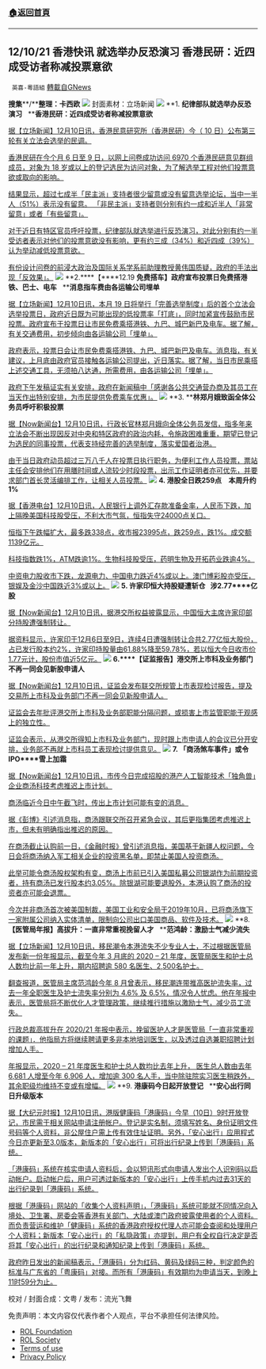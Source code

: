 ###  [:house:返回首頁](https://github.com/ourhimalayas/txt)
---


## 12/10/21 香港快讯 就选举办反恐演习 香港民研：近四成受访者称减投票意欲
` 英喜-粵語組` [轉載自GNews](https://gnews.org/zh-hans/1740056/)

**搜集****/****整理：卡西欧**
![](https://assets.gnews.org/wp-content/uploads/2021/12/1210fenmian.jpg)
封面素材：立场新闻
![](https://assets.gnews.org/wp-content/uploads/2021/12/Screen-Shot-2021-12-10-at-10.08.39-AM.png)
**1. ****纪律部队就选举办反恐演习****   ****香港民研：近四成受访者称减投票意欲**

[据【立场新闻】12月10日讯，香港民意研究所（香港民研）今（ 10 日）公布第三轮有关立法会选举的民调。](https://www.thestandnews.com/politics/ab紀律部隊就選舉辦反恐演習-香港民研近四成受訪者稱減投票意欲)

[香港民研在今个月 6 日至 9 日，以网上问卷成功访问 6970 个香港民研意见群组成员，对象为 18 岁或以上的登记选民为访问对象，为了解选举工程对他们投票意欲或取向的影响。](https://www.thestandnews.com/politics/ab紀律部隊就選舉辦反恐演習-香港民研近四成受訪者稱減投票意欲)

[结果显示，超过七成半「民主派」支持者很少留意或没有留意选举论坛，当中一半人（51%）表示没有留意。 「非民主派」支持者则分别有约一成和近半人「非常留意」或者「有些留意」。](https://www.thestandnews.com/politics/ab紀律部隊就選舉辦反恐演習-香港民研近四成受訪者稱減投票意欲)

[对于近日有特区官员呼吁投票，纪律部队就选举进行反恐演习，对此分别有约一半受访者表示对他们的投票意欲没有影响，更有约三成（34%）和近四成（39%）认为举动减低投票意欲。](https://www.thestandnews.com/politics/ab紀律部隊就選舉辦反恐演習-香港民研近四成受訪者稱減投票意欲)

[有份设计问卷的前浸大政治及国际关系学系前助理教授黄伟国质疑，政府的手法出现「反效果」。](https://www.thestandnews.com/politics/ab紀律部隊就選舉辦反恐演習-香港民研近四成受訪者稱減投票意欲)
![](https://assets.gnews.org/wp-content/uploads/2021/12/Screen-Shot-2021-12-10-at-10.09.01-AM.png)
**2.****【****12.19 ****免费搭车】政府宣布投票日免费搭港铁、巴士、电车****   ****消息指车费由各运输公司埋单**

[据【立场新闻】12月10日讯，本月 19 日将举行「完善选举制度」后的首个立法会选举投票日，政府近日既为可能出现的低投票率「打底」，同时加紧宣传鼓励市民投票。政府宣布于投票日让市民免费乘搭港铁、九巴、城巴新巴及电车。据了解，有关交通费用，初步倾向由各运输公司「埋单」。](https://www.thestandnews.com/politics/立法會爭位傳媒引消息政府擬投票日讓市民免費搭車-包括港鐵九巴城巴新巴電車)

[政府表示，投票日会让市民免费乘搭港铁、九巴、城巴新巴及电车。消息指，有关建议，上月底由政府官员接触各运输公司提出，近日落实。据了解，当日市民乘搭上述交通工具，无须拍八达通，所需费用，由各运输公司「埋单」。](https://www.thestandnews.com/politics/立法會爭位傳媒引消息政府擬投票日讓市民免費搭車-包括港鐵九巴城巴新巴電車)

[政府下午发稿证实有关安排，政府在新闻稿中「感谢各公共交通营办商及其员工在当天作出特别安排，为市民提供免费乘车优惠」。](https://www.thestandnews.com/politics/立法會爭位傳媒引消息政府擬投票日讓市民免費搭車-包括港鐵九巴城巴新巴電車)
![](https://assets.gnews.org/wp-content/uploads/2021/12/Screen-Shot-2021-12-10-at-10.09.13-AM.png)
**3. ****林郑月娥致函全体公务员呼吁积极投票**

[据【Now新闻台】12月10日讯，行政长官林郑月娥向全体公务员发信，指多年来立法会不断出现因反对中央和特区政府的政治内耗，令施政困难重重，期望已登记为选民的同事投票，代表支持经完善的选举制度，落实爱国者治港。](https://news.now.com/home/local/player?newsId=459542)

[由于当日政府动员超过三万八千人在投票日执行职务，为便利工作人员投票，票站主任会安排他们在用膳时间或人流较少时段投票，出示工作证明者亦可优先，并要求部门首长灵活编排工作，让相关人员投票。](https://news.now.com/home/local/player?newsId=459542)
![](https://assets.gnews.org/wp-content/uploads/2021/12/Screen-Shot-2021-12-10-at-10.09.24-AM.png)
**4. ****港股全日跌****259****点　本周升约****1%**

[据【香港电台】12月10日讯，人民银行上调外汇存款准备金率，人民币下跌，加上隔晚美国科技股受压，不利大市气氛，恒指失守24000点关口。](https://news.rthk.hk/rthk/ch/component/k2/1623664-20211210.htm)

[恒指下午跌幅扩大，最多跌338点，收市报23995点，跌259点，跌1%。成交额1139亿元。](https://news.rthk.hk/rthk/ch/component/k2/1623664-20211210.htm)

[科技指数跌1%，ATM跌逾1%。生物科技股受压，药明生物及开拓药业跌逾4%。](https://news.rthk.hk/rthk/ch/component/k2/1623664-20211210.htm)

[中资电力股收市下跌，龙源电力、中国电力跌近4%或以上。澳门博彩股亦受压，银娱及金沙中国跌近3%或以上。](https://news.rthk.hk/rthk/ch/component/k2/1623664-20211210.htm)
![](https://assets.gnews.org/wp-content/uploads/2021/12/Screen-Shot-2021-12-10-at-10.09.32-AM.png)
**5. ****许家印恒大持股疑遭斩仓****   ****涉****2.77****亿股**

[据【Now新闻台】12月10日讯，据港交所权益披露显示，中国恒大主席许家印部分持股遭强制转让。](https://news.now.com/home/finance/player?newsId=459549)

[据资料显示，许家印于12月6日至9日，连续4日遭强制转让合共2.77亿恒大股份，占已发行股本约2%，许家印持股量由61.88%降至59.78%，若以恒大今日收市价1.77元计，股份市值近5亿元。](https://news.now.com/home/finance/player?newsId=459549)
![](https://assets.gnews.org/wp-content/uploads/2021/12/Screen-Shot-2021-12-10-at-10.09.41-AM.png)
**6.****【证监报告】港交所上市科及业务部门不再一同会见新股申请人**

[据【Now新闻台】12月10日讯，证监会发布联交所规管上市表现检讨报告，提及交易所上市科及业务部门不再一同会见新股申请人。](https://news.now.com/home/finance/player?newsId=459550)

[证监会去年批评港交所上市科及业务部职能分隔问题，或损害上市监管职能于观感上的独立性。](https://news.now.com/home/finance/player?newsId=459550)

[证监会表示，从港交所得知上市科及业务部门，现时跟上市申请人的会议已分开安排，业务部不再就上市科员工表现检讨提供意见。](https://news.now.com/home/finance/player?newsId=459550)
![](https://assets.gnews.org/wp-content/uploads/2021/12/Screen-Shot-2021-12-10-at-10.09.50-AM.png)
**7. ****「商汤煞车事件」或令****IPO****雪上加霜**

[据【Now新闻台】12月10日讯，市传今日完成招股的港产人工智能技术「独角兽」企业商汤科技考虑推迟上市计划。](https://news.now.com/home/finance/player?newsId=459551)

[商汤临近今日中午截飞时，传出上市计划可能有变的消息。](https://news.now.com/home/finance/player?newsId=459551)

[据《彭博》引述消息指，商汤跟联交所召开紧急会议，其后更指集团考虑推迟上市，但未有明确指出推迟的原因。](https://news.now.com/home/finance/player?newsId=459551)

[在商汤截止认购前一日，《金融时报》曾引述消息指，美国基于新疆人权问题，今日会将商汤纳入军工相关企业的投资黑名单，即禁止美国人投资商汤。](https://news.now.com/home/finance/player?newsId=459551)

[此举可能令商汤股权架构有变，商汤上市前已引入美国私募公司银湖作为前期投资者，持有商汤已发行股本约3.05%。除银湖可能要退股外，本港认购了商汤的投资者亦可能会退票。](https://news.now.com/home/finance/player?newsId=459551)

[今次并非商汤首次被美国制裁，美国工业和安全局于2019年10月，已将商汤旗下一家附属公司纳入实体清单，限制向公司出口美国商品、软件及技术。](https://news.now.com/home/finance/player?newsId=459551)
![](https://assets.gnews.org/wp-content/uploads/2021/12/Screen-Shot-2021-12-10-at-10.10.07-AM.png)
**8.****【医管局年报】高拔升：一直非常重视挽留人才****   ****范鸿龄：激励士气减少流失**

[据【立场新闻】12月10日讯，移民潮令本港流失不少专业人士，不过根据医管局发布新一份年报显示，截至今年 3 月底的 2020 – 21 年度，医管局医生和护士总人数均比前一年上升，期内招聘逾 580 名医生、2,500名护士。](https://www.thestandnews.com/society/a_移民潮下-醫管局年報醫護士人數比去年上升-高拔陞一直非常重視挽留人才)

[翻查报道，医管局主席范鸿龄今年 8 月曾表示，移民潮连带推高医护流失率，过去一年全职医生及护士流失率分别为 4.6% 及 6.5%，情况令人忧虑。他在年报中表示，医管局将不断优化人才管理政策，继续推行措施以激励士气，减少员工流失。](https://www.thestandnews.com/society/a_移民潮下-醫管局年報醫護士人數比去年上升-高拔陞一直非常重視挽留人才)

[行政总裁高拔升在 2020/21 年报中表示，挽留医护人才是医管局「一直非常重视的课题」．他指局方将继续聘请更多非本地培训医生，以及透过自选兼职招聘计划增加人手。](https://www.thestandnews.com/society/a_移民潮下-醫管局年報醫護士人數比去年上升-高拔陞一直非常重視挽留人才)

[年报显示，2020 – 21 年度医生和护士总人数均比去年上升， 医生总人数由去年 6,681 人增至今年 6,906 人，增加逾 300 名人手，当中除驻院实习医生稍跌外，其余职级均维持不变或有增幅。](https://www.thestandnews.com/society/a_移民潮下-醫管局年報醫護士人數比去年上升-高拔陞一直非常重視挽留人才)
![](https://assets.gnews.org/wp-content/uploads/2021/12/Screen-Shot-2021-12-10-at-10.10.17-AM.png)
**9. ****港康码今日起开放登记****   ****安心出行同日升级版本**

[据【大纪元时报】12月10日讯，港版健康码「港康码」今早（10日）9时开放登记，市民需于相关网站申请注册帐户。登记是实名制，须填写姓名、身份证明文件号码等个人资料，非公屋住户需上传有效住址证明。另外，「安心出行」应用程式今日亦更新至3.0版本，新版本的「安心出行」可将出行纪录上传到「港康码」系统。](https://hk.epochtimes.com/news/2021-12-10/75322700)

[「港康码」系统在核实申请人资料后，会以短讯形式向申请人发出个人识别码以启动帐户。启动帐户后，用户可透过新版本的「安心出行」上传手机内过去31天的出行纪录到「港康码」系统。](https://hk.epochtimes.com/news/2021-12-10/75322700)

[根据「港康码」网站的「收集个人资料声明」，「港康码」系统可能就不同情况向入境处、卫生署、房委会等香港有关部门、大陆或澳门政府披露使用者的个人资料。而负责营运和维护「健康码」系统的香港政府授权代理人亦可能会查阅和处理用户个人资料；新版本「安心出行」的「私隐政策」亦提到，用户有全权自行决定是否将其「安心出行」的出行纪录和通知纪录上传到「港康码」系统。](https://hk.epochtimes.com/news/2021-12-10/75322700)

[政府昨日发出的新闻稿表示，「港康码」分为红码、黄码及绿码三种，判定颜色的标准与广东省的「粤康码」对接。而所有「港康码」有效期均为申请当天，到晚上11时59分为止。](https://hk.epochtimes.com/news/2021-12-10/75322700)

校对 / 封面合成：文粤 / 发布：流光飞舞

 

免责声明：本文内容仅代表作者个人观点，平台不承担任何法律风险。

- [ROL Foundation](https://rolfoundation.org/)
- [ROL Society](https://rolsociety.org/)
- [Terms of use](https://gnews.org/terms-of-use-3/)
- [Privacy Policy](https://gnews.org/privacy-policy/)
